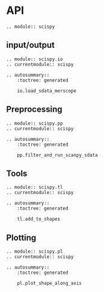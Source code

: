 # API

```{eval-rst}
.. module:: scispy
```

## input/output

```{eval-rst}
.. module:: scispy.io
.. currentmodule:: scispy

.. autosummary::
    :toctree: generated

    io.load_sdata_merscope
```

## Preprocessing

```{eval-rst}
.. module:: scispy.pp
.. currentmodule:: scispy

.. autosummary::
    :toctree: generated

    pp.filter_and_run_scanpy_sdata
```

## Tools

```{eval-rst}
.. module:: scispy.tl
.. currentmodule:: scispy

.. autosummary::
    :toctree: generated

    tl.add_to_shapes
```

## Plotting

```{eval-rst}
.. module:: scispy.pl
.. currentmodule:: scispy

.. autosummary::
    :toctree: generated

    pl.plot_shape_along_axis
```
